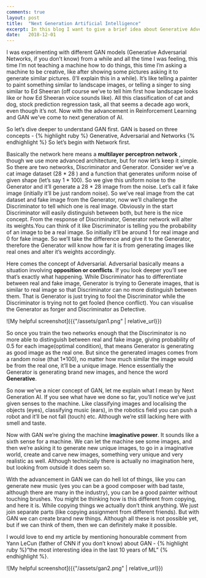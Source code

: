 ```yaml
---
comments: true
layout: post
title:  "Next Generation Artificial Intelligence"
excerpt: In this blog I want to give a brief idea about Generative Adversarial Networks and there possible scopes. This is going to be a very short one.
date:   2018-12-01
---
```


I was experimenting with different GAN models (Generative Adversarial Networks, if you don’t know) from a while and all the time I was feeling, this time I’m not teaching a machine how to do things, this time I’m asking a machine to be creative, like after showing some pictures asking it to generate similar pictures. (I’ll explain this in a while). It’s like telling a painter to paint something similar to landscape images, or telling a singer to sing similar to Ed Sheeran (off course we’ve to tell him first how landscape looks like or how Ed Sheeran voice sounds like). All this classification of cat and dog, stock prediction regression task, all that seems a decade ago work, even though it’s not. Now with the advancement in Reinforcement Learning and GAN we’ve come to next generation of AI.

So let’s dive deeper to understand  GAN first. GAN is based on three concepts - {% highlight ruby %} Generative, Adversarial and Networks {% endhighlight %}
So let’s begin with Network first.

Basically the network here means a <b>multilayer perceptron network</b> , though we use more advanced architecture, but for now let’s keep it simple. So there are two networks, Discriminator and Generator. Consider we’ve a cat image dataset (28 * 28 ) and a function that generates uniform noise of given shape (let’s say 1 * 100). So we give this uniform noise to the Generator and it’ll generate a 28 * 28 image from the noise. Let’s call it fake image (initially it’ll be just random noise). So we’ve real image from the cat dataset and fake image from the Generator, now we’ll challenge the Discriminator to tell which one is real image. Obviously in the start Discriminator will easily distinguish between both, but here is the nice concept. From the response of Discriminator, Generator network will alter its weights.You can think of it like Discriminator is telling you the probability of an image to be a real image. So initially it’ll be around 1 for real image and 0 for fake image. So we’ll take the difference and give it to the Generator, therefore the Generator will know how far it is from generating images like real ones and alter it’s weights accordingly.

Here comes the concept of Adversarial. Adversarial basically means a situation involving <b>opposition or conflicts</b>. If you look deeper you’ll see that’s exactly what happening. While Discriminator has to differentiate between real and fake image, Generator is trying to Generate images, that is similar to real image so that Discriminator can no more distinguish between them. That is Generator is just trying to fool the Discriminator while the Discriminator is trying not to get fooled (hence conflict). You can visualise the Generator as forger and Discriminator as Detective.

![My helpful screenshot]({{"/assets/gan1.png" | relative_url}})

So once you train the two networks enough that the Discriminator is no more able to distinguish between real and fake image, giving probability of 0.5 for each image(optimal condition), that means Generator is generating as good image as the real one. But since the generated images comes from a random noise (that 1*100), no matter how much similar the image would be from the real one, it’ll be a unique image. Hence essentially the Generator is generating brand new images, and hence the word <b>Generative</b>.
 
So now we’ve a nicer concept of GAN, let me explain what I mean by Next Generation AI. If you see what have we done so far, you’ll notice we’ve just given senses to the machine. Like classifying images and localising the objects (eyes), classifying music (ears), in the robotics field you can push a robot and it’ll be not fall (touch) etc. Although we’re still lacking here with smell and taste.

Now with GAN we’re giving the machine <b>imaginative power</b>. It sounds like a sixth sense for a machine. We can let the machine see some images, and then we’re asking it to generate new unique images, to go in a imaginative world, create and carve new images, something very unique and very realistic as well. Although technically there is actually no imagination here, but looking from outside it does seem so.

With the advancement in GAN we can do hell lot of things, like you can generate new music (yes you can be a good composer with bad taste, although there are many in the industry), you can be a good painter without touching brushes. You might be thinking how is this different from copying, and here it is. While copying things we actually don’t think anything. We just join separate parts (like copying assignment from different friends). But with GAN we can create brand new things. Although all these is not possible yet, but if we can think of them, then we can definitely make it possible.

I would love to end my article by mentioning honourable comment from Yann LeCun (father of CNN if you don’t know) about GAN - {% highlight ruby %}“the most interesting idea in the last 10 years of ML” {% endhighlight %}.

![My helpful screenshot]({{"/assets/gan2.png" | relative_url}})